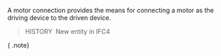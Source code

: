 A motor connection provides the means for connecting a motor as the driving device to the driven device.

> HISTORY&nbsp; New entity in IFC4

{ .note}
>